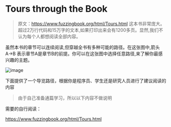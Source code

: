 # Tours through the Book
>原文：https://www.fuzzingbook.org/html/Tours.html
这本书非常庞大。 超过2万行代码和15万字的文本,如果打印出来会有1200多页。显然,我们不认为每个人都想阅读全部内容。

虽然本书的章节可以连续阅读,但穿越全书有多种可能的路径。在这张图中,箭头 A→B 表示章节A是章节B的前提。你可以在这张图中选择任意路径,来了解你最感兴趣的主题。

![image](https://github.com/kksaert/fuzzbook/assets/83335903/60451fe6-2024-4ab5-adc9-4069286a92a5)


下面提供了一个导览路径，根据你是程序员、学生还是研究人员进行了建议阅读的内容

> 由于自己准备通篇学习，所以以下内容不做说明

需要的自行阅读：

https://www.fuzzingbook.org/html/Tours.html
